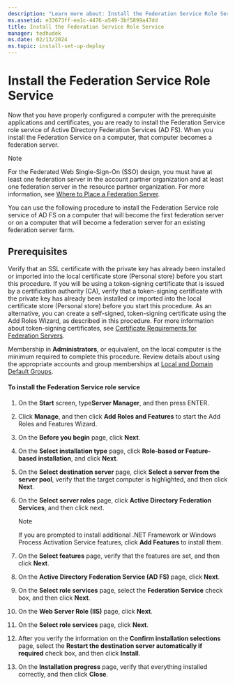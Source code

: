 ```yaml
---
description: "Learn more about: Install the Federation Service Role Service"
ms.assetid: e33673ff-ea1c-4476-a549-3bf5899a47dd
title: Install the Federation Service Role Service
manager: tedhudek
ms.date: 02/13/2024
ms.topic: install-set-up-deploy
---
```


# Install the Federation Service Role Service

Now that you have properly configured a computer with the prerequisite applications and certificates, you are ready to install the Federation Service role service of Active Directory Federation Services (AD FS). When you install the Federation Service on a computer, that computer becomes a federation server.

> [!NOTE]
> For the Federated Web Single-Sign-On (SSO) design, you must have at least one federation server in the account partner organization and at least one federation server in the resource partner organization. For more information, see [Where to Place a Federation Server](/previous-versions/windows/it-pro/windows-server-2012-R2-and-2012/dd807127(v=ws.11)).

You can use the following procedure to install the Federation Service role service of AD FS on a computer that will become the first federation server or on a computer that will become a federation server for an existing federation server farm.

## Prerequisites
Verify that an SSL certificate with the private key has already been installed or imported into the local certificate store (Personal store) before you start this procedure. If you will be using a token-signing certificate that is issued by a certification authority (CA), verify that a token-signing certificate with the private key has already been installed or imported into the local certificate store (Personal store) before you start this procedure. As an alternative, you can create a self-signed, token-signing certificate using the Add Roles Wizard, as described in this procedure. For more information about token-signing certificates, see [Certificate Requirements for Federation Servers](../design/certificate-requirements-for-federation-servers.md).

Membership in **Administrators**, or equivalent, on the local computer is the minimum required to complete this procedure. Review details about using the appropriate accounts and group memberships at [Local and Domain Default Groups](/previous-versions/orphan-topics/ws.10/dd728026(v=ws.10)).

#### To install the Federation Service role service

1. On the **Start** screen, type**Server Manager**, and then press ENTER.

2. Click **Manage**, and then click **Add Roles and Features** to start the Add Roles and Features Wizard.

3. On the **Before you begin** page, click **Next**.

4. On the **Select installation type** page, click **Role-based or Feature-based installation**, and click **Next**.

5. On the **Select destination server** page, click **Select a server from the server pool**, verify that the target computer is highlighted, and then click **Next**.

6. On the **Select server roles** page, click **Active Directory Federation Services**, and then click next.

    > [!NOTE]
    > If you are prompted to install additional .NET Framework or Windows Process Activation Service features, click **Add Features** to install them.

7. On the **Select features** page, verify that the features are set, and then click **Next**.

8. On the **Active Directory Federation Service (AD FS)** page, click **Next**.

9. On the **Select role services** page, select the **Federation Service** check box, and then click **Next**.

10. On the **Web Server Role (IIS)** page, click **Next**.

11. On the **Select role services** page, click **Next**.

12. After you verify the information on the **Confirm installation selections** page, select the **Restart the destination server automatically if required** check box, and then click **Install**.

13. On the **Installation progress** page, verify that everything installed correctly, and then click **Close**.
